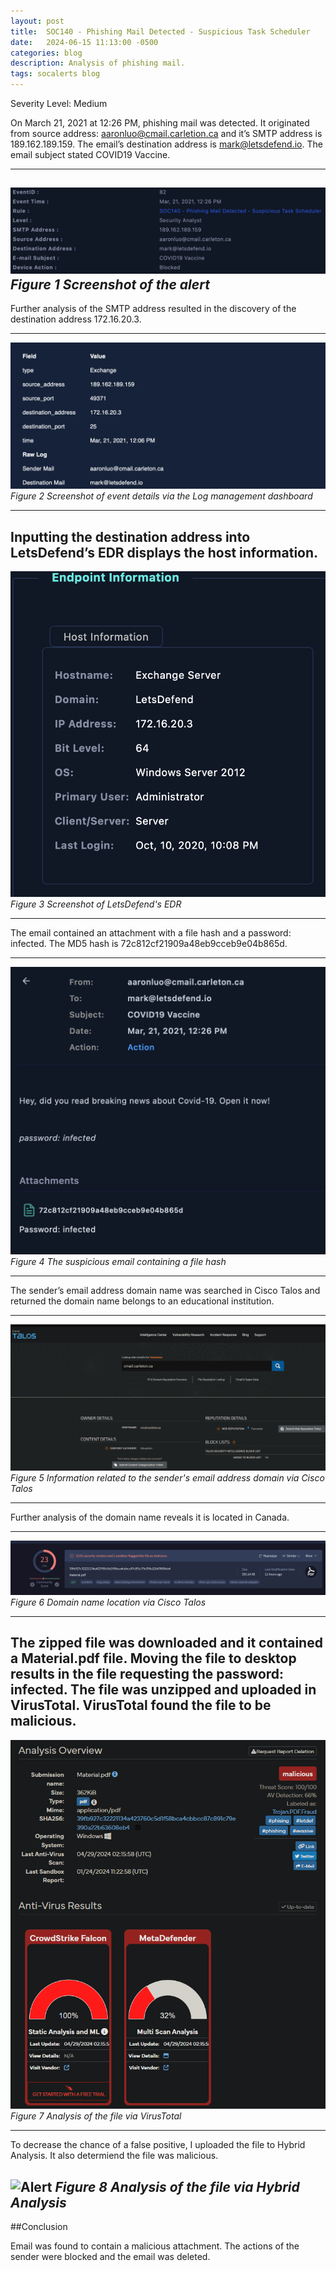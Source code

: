 ```yaml
---
layout: post
title:  SOC140 - Phishing Mail Detected - Suspicious Task Scheduler
date:   2024-06-15 11:13:00 -0500
categories: blog 
description: Analysis of phishing mail.
tags: socalerts blog
---
```

Severity Level: Medium

On March 21, 2021 at 12:26 PM, phishing mail was detected. It originated from source address: aaronluo@cmail.carletion.ca and it’s SMTP address is 189.162.189.159. The email’s destination address is mark@letsdefend.io. The email subject stated COVID19 Vaccine.

---

![Alert](/assets/img/soc140/1.png)
_Figure 1 Screenshot of the alert_  
---

Further analysis of the SMTP address resulted in the discovery of the destination address 172.16.20.3. 

---
![Alert](/assets/img/soc140/2.png)
_Figure 2  Screenshot of event details via the Log management dashboard_  

---
Inputting the destination address into LetsDefend’s EDR displays the host information.
---

![Alert](/assets/img/soc140/3.png)
_Figure 3 Screenshot of LetsDefend's EDR_  

---
The email contained an attachment with a file hash and a password: infected. The MD5 hash is  72c812cf21909a48eb9cceb9e04b865d.

---

![Alert](/assets/img/soc140/4.png)
_Figure 4 The suspicious email containing a file hash_  

---

The sender’s email address domain name was searched in Cisco Talos and returned the domain name belongs to an educational institution.

---

![Alert](/assets/img/soc140/5.png)
_Figure 5 Information related to the sender's email address domain via Cisco Talos_  

---

Further analysis of the domain name reveals it is located in Canada.

---

![Alert](/assets/img/soc140/6.png)
_Figure 6 Domain name location via Cisco Talos_  

---
The zipped file was downloaded and it contained a Material.pdf file. Moving the file to desktop results in the file requesting the password: infected. The file was unzipped and uploaded in VirusTotal. VirusTotal found the file to be malicious.
---

![Alert](/assets/img/soc140/7.png)
_Figure 7 Analysis of the file via VirusTotal_  

---

To decrease the chance of a false positive, I uploaded the file to Hybrid Analysis. It also determiend the file was malicious.

![Alert](/assets/img/soc140/8.png)
_Figure 8 Analysis of the file via Hybrid Analysis_  
---

##Conclusion

Email was found to contain a malicious attachment. The actions of the sender were blocked and the email was deleted. 
